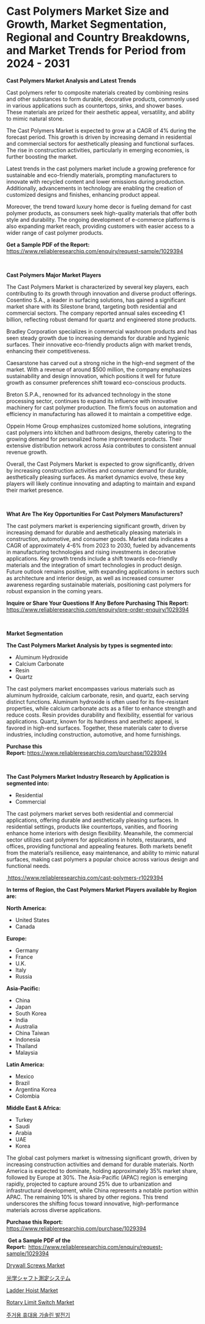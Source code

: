 <p><h1>Cast Polymers Market Size and Growth, Market Segmentation, Regional and Country Breakdowns, and Market Trends for Period from 2024 -  2031</h1></p><p><strong>Cast Polymers Market Analysis and Latest Trends</strong></p>
<p><p>Cast polymers refer to composite materials created by combining resins and other substances to form durable, decorative products, commonly used in various applications such as countertops, sinks, and shower bases. These materials are prized for their aesthetic appeal, versatility, and ability to mimic natural stone.</p><p>The Cast Polymers Market is expected to grow at a CAGR of 4% during the forecast period. This growth is driven by increasing demand in residential and commercial sectors for aesthetically pleasing and functional surfaces. The rise in construction activities, particularly in emerging economies, is further boosting the market.</p><p>Latest trends in the cast polymers market include a growing preference for sustainable and eco-friendly materials, prompting manufacturers to innovate with recycled content and lower emissions during production. Additionally, advancements in technology are enabling the creation of customized designs and finishes, enhancing product appeal. </p><p>Moreover, the trend toward luxury home decor is fueling demand for cast polymer products, as consumers seek high-quality materials that offer both style and durability. The ongoing development of e-commerce platforms is also expanding market reach, providing customers with easier access to a wider range of cast polymer products.</p></p>
<p><strong>Get a Sample PDF of the Report:&nbsp;</strong> <a href="https://www.reliableresearchiq.com/enquiry/request-sample/1029394">https://www.reliableresearchiq.com/enquiry/request-sample/1029394</a></p>
<p>&nbsp;</p>
<p><strong>Cast Polymers Major Market Players</strong></p>
<p><p>The Cast Polymers Market is characterized by several key players, each contributing to its growth through innovation and diverse product offerings. Cosentino S.A., a leader in surfacing solutions, has gained a significant market share with its Silestone brand, targeting both residential and commercial sectors. The company reported annual sales exceeding €1 billion, reflecting robust demand for quartz and engineered stone products.</p><p>Bradley Corporation specializes in commercial washroom products and has seen steady growth due to increasing demands for durable and hygienic surfaces. Their innovative eco-friendly products align with market trends, enhancing their competitiveness. </p><p>Caesarstone has carved out a strong niche in the high-end segment of the market. With a revenue of around $500 million, the company emphasizes sustainability and design innovation, which positions it well for future growth as consumer preferences shift toward eco-conscious products.</p><p>Breton S.P.A., renowned for its advanced technology in the stone processing sector, continues to expand its influence with innovative machinery for cast polymer production. The firm’s focus on automation and efficiency in manufacturing has allowed it to maintain a competitive edge.</p><p>Oppein Home Group emphasizes customized home solutions, integrating cast polymers into kitchen and bathroom designs, thereby catering to the growing demand for personalized home improvement products. Their extensive distribution network across Asia contributes to consistent annual revenue growth.</p><p>Overall, the Cast Polymers Market is expected to grow significantly, driven by increasing construction activities and consumer demand for durable, aesthetically pleasing surfaces. As market dynamics evolve, these key players will likely continue innovating and adapting to maintain and expand their market presence.</p></p>
<p>&nbsp;</p>
<p><strong>What Are The Key Opportunities For Cast Polymers Manufacturers?</strong></p>
<p><p>The cast polymers market is experiencing significant growth, driven by increasing demand for durable and aesthetically pleasing materials in construction, automotive, and consumer goods. Market data indicates a CAGR of approximately 4-6% from 2023 to 2030, fueled by advancements in manufacturing technologies and rising investments in decorative applications. Key growth trends include a shift towards eco-friendly materials and the integration of smart technologies in product design. Future outlook remains positive, with expanding applications in sectors such as architecture and interior design, as well as increased consumer awareness regarding sustainable materials, positioning cast polymers for robust expansion in the coming years.</p></p>
<p><strong>Inquire or Share Your Questions If Any Before Purchasing This Report:</strong> <a href="https://www.reliableresearchiq.com/enquiry/pre-order-enquiry/1029394">https://www.reliableresearchiq.com/enquiry/pre-order-enquiry/1029394</a></p>
<p>&nbsp;</p>
<p><strong>Market Segmentation</strong></p>
<p><strong>The Cast Polymers Market Analysis by types is segmented into:</strong></p>
<p><ul><li>Aluminum Hydroxide</li><li>Calcium Carbonate</li><li>Resin</li><li>Quartz</li></ul></p>
<p><p>The cast polymers market encompasses various materials such as aluminum hydroxide, calcium carbonate, resin, and quartz, each serving distinct functions. Aluminum hydroxide is often used for its fire-resistant properties, while calcium carbonate acts as a filler to enhance strength and reduce costs. Resin provides durability and flexibility, essential for various applications. Quartz, known for its hardness and aesthetic appeal, is favored in high-end surfaces. Together, these materials cater to diverse industries, including construction, automotive, and home furnishings.</p></p>
<p><strong>Purchase this Report:&nbsp;</strong><a href="https://www.reliableresearchiq.com/purchase/1029394">https://www.reliableresearchiq.com/purchase/1029394</a></p>
<p>&nbsp;</p>
<p><strong>The Cast Polymers Market Industry Research by Application is segmented into:</strong></p>
<p><ul><li>Residential</li><li>Commercial</li></ul></p>
<p><p>The cast polymers market serves both residential and commercial applications, offering durable and aesthetically pleasing surfaces. In residential settings, products like countertops, vanities, and flooring enhance home interiors with design flexibility. Meanwhile, the commercial sector utilizes cast polymers for applications in hotels, restaurants, and offices, providing functional and appealing features. Both markets benefit from the material’s resilience, easy maintenance, and ability to mimic natural surfaces, making cast polymers a popular choice across various design and functional needs.</p></p>
<p><a href="https://www.reliableresearchiq.com/cast-polymers-r1029394">&nbsp;https://www.reliableresearchiq.com/cast-polymers-r1029394</a></p>
<p><strong>In terms of Region, the Cast Polymers Market Players available by Region are:</strong></p>
<p>
    <p> <strong> North America: </strong>
        <ul>
            <li>United States</li>
            <li>Canada</li>
        </ul>
        </p> 
    <p> <strong> Europe: </strong>
        <ul>
            <li>Germany</li>
            <li>France</li>
            <li>U.K.</li>
            <li>Italy</li>
            <li>Russia</li>
        </ul>
        </p> 
    <p> <strong> Asia-Pacific: </strong>
        <ul>
            <li>China</li>
            <li>Japan</li>
            <li>South Korea</li>
            <li>India</li>
            <li>Australia</li>
            <li>China Taiwan</li>
            <li>Indonesia</li>
            <li>Thailand</li>
            <li>Malaysia</li>
        </ul>
        </p> 
    <p> <strong> Latin America: </strong>
        <ul>
            <li>Mexico</li>
            <li>Brazil</li>
            <li>Argentina Korea</li>
            <li>Colombia</li>
        </ul>
        </p> 
    <p> <strong> Middle East & Africa: </strong>
        <ul>
            <li>Turkey</li>
            <li>Saudi</li>
            <li>Arabia</li>
            <li>UAE</li>
            <li>Korea</li>
        </ul>
    </p>
    </p>
<p><p>The global cast polymers market is witnessing significant growth, driven by increasing construction activities and demand for durable materials. North America is expected to dominate, holding approximately 35% market share, followed by Europe at 30%. The Asia-Pacific (APAC) region is emerging rapidly, projected to capture around 25% due to urbanization and infrastructural development, while China represents a notable portion within APAC. The remaining 10% is shared by other regions. This trend underscores the shifting focus toward innovative, high-performance materials across diverse applications.</p></p>
<p><strong>Purchase this Report: </strong><a href="https://www.reliableresearchiq.com/purchase/1029394">https://www.reliableresearchiq.com/purchase/1029394</a></p>
<p>&nbsp;<strong>Get a Sample PDF of the Report:&nbsp;&nbsp;</strong><a href="https://www.reliableresearchiq.com/enquiry/request-sample/1029394">https://www.reliableresearchiq.com/enquiry/request-sample/1029394</a></p>
<p><strong></strong></p>
<p><p><a href="https://medium.com/@candicecromwelld631/global-drywall-screws-industry-analysis-share-growth-trends-and-forecast-2024-to-2031-7d5f20b4696c">Drywall Screws Market</a></p><p><a href="https://medium.com/@erickbotsfortrd46766/optical-shaft-measuring-system-market-%E3%81%AF-%E3%82%B3%E3%82%B9%E3%83%88%E7%AE%A1%E7%90%86%E3%81%A8%E5%8A%B9%E7%8E%87%E5%90%91%E4%B8%8A%E3%82%92%E5%84%AA%E5%85%88%E3%81%97%E3%81%BE%E3%81%99-%E3%81%95%E3%82%89%E3%81%AB-%E5%A0%B1%E5%91%8A%E6%9B%B8%E3%81%AF%E5%B8%82%E5%A0%B4%E3%81%AE%E9%9C%80%E8%A6%81%E9%9D%A2%E3%81%A8%E4%BE%9B%E7%B5%A6%E9%9D%A2%E3%81%AE%E4%B8%A1%E6%96%B9%E3%82%92%E3%82%AB%E3%83%90%E3%83%BC%E3%81%97%E3%81%A6%E3%81%84%E3%81%BE%E3%81%99-optical-a10130086f4a">光学シャフト測定システム</a></p><p><a href="https://www.linkedin.com/pulse/strategic-roadmap-global-ladder-hoist-market-insights-opportunities-9blef?trackingId=38zfPpGlR0WpqbZZTmOuww%3D%3D">Ladder Hoist Market</a></p><p><a href="https://medium.com/@alyciaebert/rotary-limit-switch-industry-forecast-market-shifts-and-strategic-imperatives-2024-2031-39cfbac51e92">Rotary Limit Switch Market</a></p><p><a href="https://medium.com/@samiahussain82/%EC%A3%BC%EA%B1%B0%EC%9A%A9-%ED%9C%B4%EB%8C%80%EC%9A%A9-%EC%84%9D%EC%9C%A0-%EB%B0%9C%EC%A0%84%EA%B8%B0-%EC%8B%9C%EC%9E%A5%EC%9D%98-%EC%A3%BC%EC%9A%94-%EB%8F%99%EC%9D%B8-%EB%B6%84%EC%84%9D-2024%EB%85%84%EB%B6%80%ED%84%B0-2031%EB%85%84%EA%B9%8C%EC%A7%80%EC%9D%98-%EC%8B%9C%EC%9E%A5-%EB%8F%99%ED%96%A5-%EB%B0%8F-%EB%AF%B8%EB%9E%98-%EC%A0%84%EB%A7%9D-2cb90319942a">주거용 휴대용 가솔린 발전기</a></p></p>